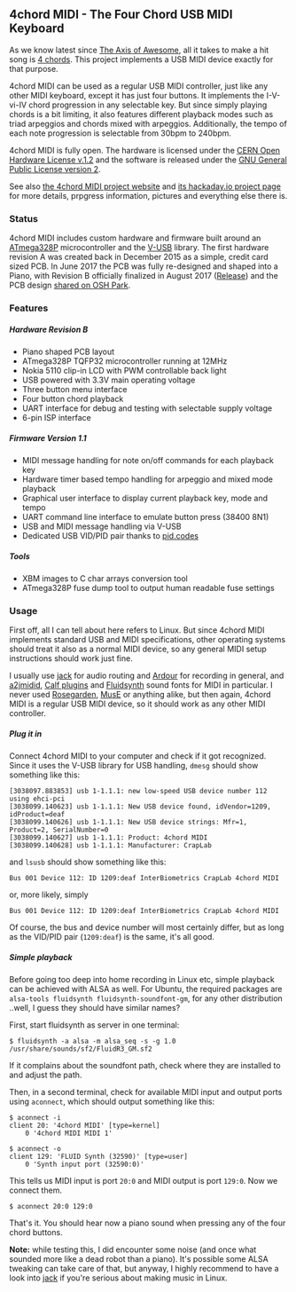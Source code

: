 ## 4chord MIDI - The Four Chord USB MIDI Keyboard

As we know latest since [The Axis of Awesome](https://en.wikipedia.org/wiki/The_Axis_of_Awesome), all it takes to make a hit song is [4 chords](https://www.youtube.com/watch?v=5pidokakU4I).
This project implements a USB MIDI device exactly for that purpose.

4chord MIDI can be used as a regular USB MIDI controller, just like any other MIDI keyboard, except it has just four buttons. It implements the I-V-vi-IV chord progression in any selectable key.
But since simply playing chords is a bit limiting, it also features different playback modes such as triad arpeggios and chords mixed with arpeggios. 
Additionally, the tempo of each note progression is selectable from 30bpm to 240bpm.

4chord MIDI is fully open. The hardware is licensed under the [CERN Open Hardware License v.1.2](http://www.ohwr.org/projects/cernohl/wiki) and the software is released under the [GNU General Public License version 2](http://www.gnu.org/licenses/old-licenses/gpl-2.0.en.html).

See also [the 4chord MIDI project website](http://sgreg.fi/projects/4chord-midi) and [its hackaday.io project page](https://hackaday.io/project/26078-4chord-midi) for more details, prpgress information, pictures and everything else there is.


### Status

4chord MIDI includes custom hardware and firmware built around an [ATmega328P](http://www.atmel.com/devices/atmega328p.aspx) microcontroller and the [V-USB](https://www.obdev.at/products/vusb/index.html) library.
The first hardware revision A was created back in December 2015 as a simple, credit card sized PCB. In June 2017 the PCB was fully re-designed and shaped into a Piano, with Revision B officially finalized in August 2017 ([Release](https://github.com/sgreg/4chord-midi/releases/tag/v1.1-B)) and the PCB design [shared on OSH Park](https://oshpark.com/projects/GbBggrq3).


### Features

##### Hardware Revision B
* Piano shaped PCB layout
* ATmega328P TQFP32 microcontroller running at 12MHz
* Nokia 5110 clip-in LCD with PWM controllable back light
* USB powered with 3.3V main operating voltage
* Three button menu interface
* Four button chord playback
* UART interface for debug and testing with selectable supply voltage
* 6-pin ISP interface


##### Firmware Version 1.1
* MIDI message handling for note on/off commands for each playback key
* Hardware timer based tempo handling for arpeggio and mixed mode playback
* Graphical user interface to display current playback key, mode and tempo
* UART command line interface to emulate button press (38400 8N1)
* USB and MIDI message handling via V-USB
* Dedicated USB VID/PID pair thanks to [pid.codes](http://pid.codes/)

##### Tools
* XBM images to C char arrays conversion tool
* ATmega328P fuse dump tool to output human readable fuse settings


### Usage

First off, all I can tell about here refers to Linux. But since 4chord MIDI implements standard USB and MIDI specifications, other operating systems should treat it also as a normal MIDI device, so any general MIDI setup instructions should work just fine.

I usually use [jack](http://www.jackaudio.org/) for audio routing and [Ardour](http://ardour.org/) for recording in general, and [a2jmidid](http://manual.ardour.org/setting-up-your-system/setting-up-midi/midi-on-linux/), [Calf plugins](http://calf-studio-gear.org/) and [Fluidsynth](http://www.fluidsynth.org/) sound fonts for MIDI in particular. I never used [Rosegarden](http://www.rosegardenmusic.com/), [MusE](http://muse-sequencer.org/) or anything alike, but then again, 4chord MIDI is a regular USB MIDI device, so it should work as any other MIDI controller.

##### Plug it in

Connect 4chord MIDI to your computer and check if it got recognized. Since it uses the V-USB library for USB handling, `dmesg` should show something like this:
```
[3038097.883853] usb 1-1.1.1: new low-speed USB device number 112 using ehci-pci
[3038099.140623] usb 1-1.1.1: New USB device found, idVendor=1209, idProduct=deaf
[3038099.140626] usb 1-1.1.1: New USB device strings: Mfr=1, Product=2, SerialNumber=0
[3038099.140627] usb 1-1.1.1: Product: 4chord MIDI
[3038099.140628] usb 1-1.1.1: Manufacturer: CrapLab
```
and `lsusb` should show something like this:
```
Bus 001 Device 112: ID 1209:deaf InterBiometrics CrapLab 4chord MIDI
```
or, more likely, simply
```
Bus 001 Device 112: ID 1209:deaf InterBiometrics CrapLab 4chord MIDI
```
Of course, the bus and device number will most certainly differ, but as long as the VID/PID pair (`1209:deaf`) is the same, it's all good.

##### Simple playback

Before going too deep into home recording in Linux etc, simple playback can be achieved with ALSA as well.
For Ubuntu, the required packages are `alsa-tools fluidsynth fluidsynth-soundfont-gm`, for any other distribution ..well, I guess they should have similar names?

First, start fluidsynth as server in one terminal:

```
$ fluidsynth -a alsa -m alsa_seq -s -g 1.0 /usr/share/sounds/sf2/FluidR3_GM.sf2
```
If it complains about the soundfont path, check where they are installed to and adjust the path.

Then, in a second terminal, check for available MIDI input and output ports using `aconnect`, which should output something like this:

```
$ aconnect -i
client 20: '4chord MIDI' [type=kernel]
    0 '4chord MIDI MIDI 1'

$ aconnect -o
client 129: 'FLUID Synth (32590)' [type=user]
    0 'Synth input port (32590:0)'
```

This tells us MIDI input is port `20:0` and MIDI output is port `129:0`. Now we connect them.

```
$ aconnect 20:0 129:0
```

That's it. You should hear now a piano sound when pressing any of the four chord buttons.


**Note:** while testing this, I did encounter some noise (and once what sounded more like a dead robot than a piano). It's possible some ALSA tweaking can take care of that, but anyway, I highly recommend to have a look into [jack](http://www.jackaudio.org/) if you're serious about making music in Linux.

